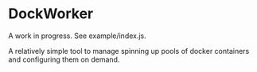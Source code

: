 # DockWorker

A work in progress. See example/index.js.

A relatively simple tool to manage spinning up pools of docker containers and configuring them on demand.
